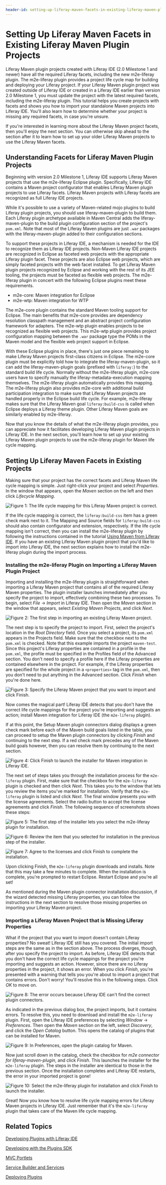 ```yaml
---
header-id: setting-up-liferay-maven-facets-in-existing-liferay-maven-plugin-projects
---
```


# Setting Up Liferay Maven Facets in Existing Liferay Maven Plugin Projects

Liferay Maven plugin projects created with Liferay IDE (2.0 Milestone 1 and
newer) have all the required Liferay facets, including the new m2e-liferay
plugin. The m2e-liferay plugin provides a project life cycle map for building
and deploying your Liferay project. If your Liferay Maven plugin project was
created outside of Liferay IDE or created in a Liferay IDE earlier than version
2.0 Milestone 1, you must update the project with the latest required
facets, including the m2e-liferay plugin. This tutorial helps you create 
projects with facets and shows you how to import your standalone Maven projects
into Liferay IDE. You'll also learn how to determine whether your project is
missing any required facets, in case you're unsure. 

If you're interested in learning more about the Liferay Maven project facets,
then you'll enjoy the next section. You can otherwise skip ahead to the section
after it to learn how to set up your older Liferay Maven projects to use the
Liferay Maven facets. 

## Understanding Facets for Liferay Maven Plugin Projects

Beginning with version 2.0 Milestone 1, Liferay IDE supports Liferay Maven
projects that use the m2e-liferay Eclipse plugin. Specifically, Liferay IDE
contains a Maven project configurator that enables Liferay Maven plugin
projects to use Liferay facets. Liferay Maven projects with Liferay facets are
recognized as full Liferay IDE projects. 

While it's possible to use a variety of Maven-related mojo plugins to build
Liferay plugin projects, you should use liferay-maven-plugin to build them. Each
Liferay plugin archetype available in Maven Central adds the
liferay-maven-plugin to the build plugin configuration section of the
project's `pom.xml`. Note that most of the Liferay Maven plugins are just `.war`
packages with the liferay-maven-plugin added to their configuration sections. 

To support these projects in Liferay IDE, a mechanism is needed for the IDE to
recognize them as Liferay IDE projects. Non-Maven Liferay IDE projects are
recognized in Eclipse as faceted web projects with the appropriate Liferay
plugin facet. These projects are also Eclipse web projects, which are simply
faceted projects with the web facet installed. To get Liferay Maven plugin
projects recognized by Eclipse and working with the rest of its JEE tooling, the
projects must be faceted as flexible web projects. The m2e-liferay plugin in
concert with the following Eclipse plugins meet these requirements. 

- m2e-core: Maven integration for Eclipse
- m2e-wtp: Maven integration for WTP

The m2e-core plugin contains the standard Maven tooling support for Eclipse. The
main benefits that m2e-core provides are dependency resolution classpath
management and an abstract project configuration framework for adapters. The
m2e-wtp plugin enables projects to be recognized as flexible web projects. This
m2e-wtp plugin provides project configuration mapping between the `.war` package
type the POMs in the Maven model and the flexible web project support in
Eclipse. 

With these Eclipse plugins in place, there's just one piece remaining to make
Liferay Maven projects first-class citizens in Eclipse. The m2e-core plugin
must be explicitly told how to integrate the liferay-maven-plugin, so it can 
add the liferay-maven-plugin goals (prefixed with `liferay:`) to the standard
build life cycle. Normally without the m2e-liferay plugin, m2e-core users have to
specify manually the liferay-metadata-execution mapping themselves. The
m2e-liferay plugin automatically provides this mapping. The m2e-liferay plugin
also provides m2e-core with additional build participation integration to make
sure that Liferay Maven projects are handled properly in the Eclipse build
life cycle. For example, m2e-liferay makes sure that the Liferay Maven goal
`liferay:build-css` is called when Eclipse deploys a Liferay theme plugin. Other
Liferay Maven goals are similarly enabled by m2e-liferay. 

Now that you know the details of what the m2e-liferay plugin provides, you can
appreciate how it facilitates developing Liferay Maven plugin projects in
Liferay IDE. In the next section, you'll learn how to set up your existing
Liferay Maven plugin projects to use the m2e-liferay plugin for Maven life cycle
mapping. 

## Setting Up Liferay Maven Facets in Existing Projects

Making sure that your project has the correct facets and Liferay Maven life cycle
mapping is simple. Just right-click your project and select *Properties*. In the
window that appears, open the *Maven* section on the left and then click
*Lifecycle Mapping*. 

![Figure 1: The life cycle mapping for this Liferay Maven project is correct.](../../images/maven-lifecycle-mapping-correct.png)

If the life cycle mapping is correct, the `liferay:build-css` item has a green
check mark next to it. The Mapping and Source fields for `liferay:build-css` should
also contain configurator and extension, respectively. If the life cycle mapping
isn't correct, then you can install the m2e-liferay plugin by following the
instructions contained in the tutorial
[Using Maven from Liferay IDE](/tutorials/-/knowledge_base/using-maven-from-liferay-ide). 
If you have an existing Liferay Maven plugin project that you'd like to import
into Liferay IDE, the next section explains how to install the m2e-liferay
plugin during the import process. 

### Installing the m2e-liferay Plugin on Importing a Liferay Maven Plugin Project

Importing and installing the m2e-liferay plugin is straightforward when
importing a Liferay Maven project that contains all of the required Liferay
Maven properties. The plugin installer launches immediately after you specify
the project to import, effectively combining these two processes. To begin,
select *File* &rarr; *Import* in Liferay IDE. Then open the *Maven* section in
the window that appears, select *Existing Maven Projects*, and click *Next*. 

![Figure 2: The first step in importing an existing Liferay Maven project.](../../images/maven-ide-import-01.png)

The next step is to specify the project to import. First, select the project's
location in the *Root Directory* field. Once you select a project, its `pom.xml`
appears in the Projects field. Make sure that the checkbox next to the `pom.xml`
is checked. Note that this example imports the project `maven-test`. Since
this project's Liferay properties are contained in a profile in the
`pom.xml`, the profile must be specified in the Profiles field of the Advanced
section. You don't need to specify a profile here if the Liferay properties are
contained elsewhere in the project. For example, if the Liferay properties are
specified for the whole project in a `<properties>` tag in the `pom.xml`, then
you don't need to put anything in the Advanced section. Click *Finish* when
you're done here. 

![Figure 3: Specify the Liferay Maven project that you want to import and click *Finish*.](../../images/maven-ide-import-02.png)

Now comes the magical part! Liferay IDE detects that you don't have the correct 
life cycle mappings for the project you're importing and suggests an action; 
install Maven integration for Liferay IDE (the `m2e-liferay` plugin).

If at this point, the Setup Maven plugin connectors dialog displays a green
check mark before each of the Maven build goals listed in the table, you can
proceed to setup the Maven plugin connectors by clicking *Finish* and continuing
to the next step. If a red check mark precedes any of the Maven build goals
however, then you can resolve them by continuing to the next section. 

![Figure 4: Click *Finish* to launch the installer for Maven integration in Liferay IDE.](../../images/maven-ide-import-03.png)

The next set of steps takes you through the installation process for the
`m2e-liferay` plugin. First, make sure that the checkbox for the `m2e-liferay`
plugin is checked and then click *Next*. This takes you to the window that lets
you review the items you've marked for installation. Verify that the
`m2e-liferay` plugin is listed and click *Next*. The final window presents you
with the license agreements. Select the radio button to accept the license
agreements and click *Finish*. The following sequence of screenshots shows these
steps: 

![Figure 5: The first step of the installer lets you select the `m2e-liferay` plugin for installation.](../../images/maven-ide-m2e-install-01.png)

![Figure 6: Review the item that you selected for installation in the previous step of the installer.](../../images/maven-ide-m2e-install-02.png)

![Figure 7: Agree to the licenses and click *Finish* to complete the installation.](../../images/maven-ide-m2e-install-03.png)

Upon clicking Finish, the `m2e-liferay` plugin downloads and installs. Note that 
this may take a few minutes to complete. When the installation is complete, 
you're prompted to restart Eclipse. Restart Eclipse and you're all set! 

As mentioned during the Maven plugin connector installation discussion, if the
wizard detected missing Liferay properties, you can follow the instructions in
the next section to resolve those missing properties on importing your Liferay
Maven project. 

### Importing a Liferay Maven Project that is Missing Liferay Properties

What if the project that you want to import doesn't contain Liferay properties? 
No sweat! Liferay IDE still has you covered. The initial import steps are the 
same as in the section above. The process diverges, though, after you specify
the project to import. As before, Liferay IDE detects that you don't have the
correct life cycle mappings for the project you're importing and suggests an
action. However, since there are no Liferay properties in the project, it shows
an error. When you click *Finish*, you're presented with a warning that tells 
you you're about to import a project that contains errors. Don't worry! You'll 
resolve this in the following steps. Click *OK* to move on. 

![Figure 8: The error occurs because Liferay IDE can't find the correct plugin connectors.](../../images/maven-ide-no-props-01.png)

As indicated in the previous dialog box, the project imports, but it contains
errors. To resolve this, you need to download and install the `m2e-liferay`
plugin. First, open the Liferay IDE preferences by selecting *Window* &rarr;
*Preferences*. Then open the *Maven* section on the left, select *Discovery*,
and click the *Open Catalog* button. This opens the catalog of plugins that can
be installed for Maven. 

![Figure 9: In Preferences, open the plugin catalog for Maven.](../../images/maven-ide-no-props-02.png)

Now just scroll down in the catalog, check the checkbox for *m2e connector for
liferay-maven-plugin*, and click *Finish*. This launches the installer for the
`m2e-liferay` plugin. The steps in the installer are identical to those in the
previous section. Once the installation completes and Liferay IDE restarts, the
error in your imported project is gone!

![Figure 10: Select the `m2e-liferay` plugin for installation and click *Finish* to launch the installer.](../../images/maven-ide-no-props-03.png)

Great! Now you know how to resolve life cycle mapping errors for Liferay Maven 
projects in Liferay IDE. Just remember that it's the `m2e-liferay` plugin that 
takes care of the Maven life cycle mapping. 

## Related Topics

[Developing Plugins with Liferay IDE](/tutorials/-/knowledge_base/liferay-ide)

[Developing with the Plugins SDK](/tutorials/-/knowledge_base/plugins-sdk)

[MVC Portlets](/tutorials/-/knowledge_base/developing-jsp-portlets-using-liferay-mvc)

[Service Builder and Services](/tutorials/-/knowledge_base/service-builder)

[Deploying Plugins](/tutorials/-/knowledge_base/deploying-plugins)

